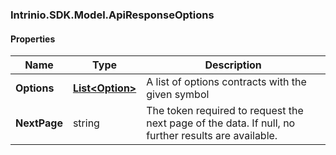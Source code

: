 [//]: # (CLASS:Intrinio.SDK.Model.ApiResponseOptions)

[//]: # (KIND:object)

### Intrinio.SDK.Model.ApiResponseOptions
#### Properties

[//]: # (START_DEFINITION)

Name | Type | Description
------------ | ------------- | -------------
**Options** | [**List&lt;Option&gt;**](Option.md) | A list of options contracts with the given symbol &nbsp;
**NextPage** | string | The token required to request the next page of the data. If null, no further results are available. &nbsp;

[//]: # (END_DEFINITION)


[//]: # (CONTAINED_CLASS:Intrinio.SDK.Model.Option)


